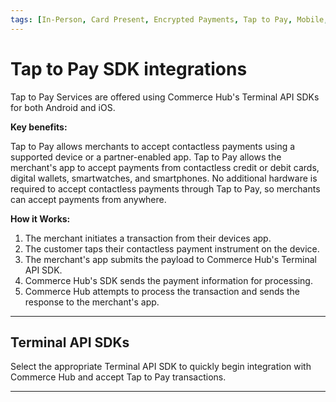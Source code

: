 ```yaml
---
tags: [In-Person, Card Present, Encrypted Payments, Tap to Pay, Mobile, Wallet, Contactless]
---
```


# Tap to Pay SDK integrations

Tap to Pay Services are offered using Commerce Hub's Terminal API SDKs for both Android and iOS.

**Key benefits:**

Tap to Pay allows merchants to accept contactless payments using a supported device or a partner-enabled app. Tap to Pay allows the merchant's app to accept payments from contactless credit or debit cards, digital wallets, smartwatches, and smartphones. No additional hardware is required to accept contactless payments through Tap to Pay, so merchants can accept payments from anywhere.

**How it Works:**

1. The merchant initiates a transaction from their devices app.
2. The customer taps their contactless payment instrument on the device.
3. The merchant's app submits the payload to Commerce Hub's Terminal API SDK.
4. Commerce Hub's SDK sends the payment information for processing.
5. Commerce Hub attempts to process the transaction and sends the response to the merchant's app.

---

## Terminal API SDKs

Select the appropriate Terminal API SDK to quickly begin integration with Commerce Hub and accept Tap to Pay transactions.

<!-- type: row -->

<!-- type: card
title: Tap to Pay on Android
description: Integrate your POS app with the Commerce Hub's Terminal API SDK for Android to make Tap to Pay on Android transactions.
link:
-->

<!-- type: card
title: Tap to Pay on iPhone
description: Integrate your POS app with the Commerce Hub's Terminal API SDK for iOS to make Tap to Pay on iPhone transactions.
link: ?path=docs/In-Person/Integrations/Terminal-API/iPhone-TTP.md
-->

<!-- type: row-end -->

---


